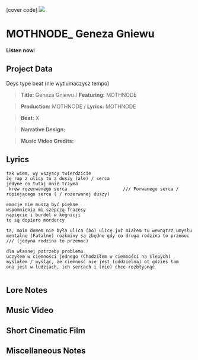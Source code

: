 [cover code] ![](57175019_319474918741616_8502199518755923887_n.jpg)

# MOTHNODE_ Geneza Gniewu

**Listen now:** 

## Project Data

Deys type beat (nie wytlumaczysz tempo)

> **Title:** Geneza Gniewu / **Featuring:** MOTHNODE

> **Production:** MOTHNODE / **Lyrics:** MOTHNODE

> **Beat:** X

> **Narrative Design:**

> **Music Video Credits:**


## Lyrics

```
tak wiem, wy wszyscy twierdzicie
że rap z ulicy to z duszy (ale) / serca
jedyne co tutaj mnie trzyma
 krew rozerwanego serca                     /// Porwanego serca / ropiejącego serca ( / rozerwanej duszy)

emocje nie muszą być piękne
wspomnienia mi szepczą frazesy
napięcie i burdel w kognicji
to są dopiero mordercy

ta, moim domem nie była ulica (bo) ulicę już miałem tu wewnątrz umysłu
mentalne (Fatalne) rozkminy są zbędne gdy co druga rodzina to przemoc              /// (jedyna rodzina to przemoc)

dla własnej potrzeby problemu
uczyłem w ciemności jednego (Chodziłem w ciemności na ślepych)
myślałem / myśląc, że ciemność nie jest (oddzielna) ot gdzieś tam
ona jest w ludziach, ich sercach i (nie) chce rozbłysnąć


```

## Lore Notes

## Music Video

## Short Cinematic Film

## Miscellaneous Notes
